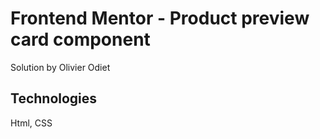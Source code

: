 # Frontend Mentor - Product preview card component

Solution by Olivier Odiet

## Technologies

Html, CSS
